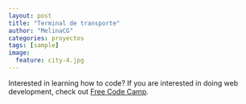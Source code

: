 ```yaml
---
layout: post
title: "Terminal de transporte"
author: "MelinaCG"
categories: proyectos
tags: [sample]
image:
  feature: city-4.jpg
---
```


Interested in learning how to code? If you are interested in doing web development, check out [Free Code Camp](https://www.freecodecamp.com/).
